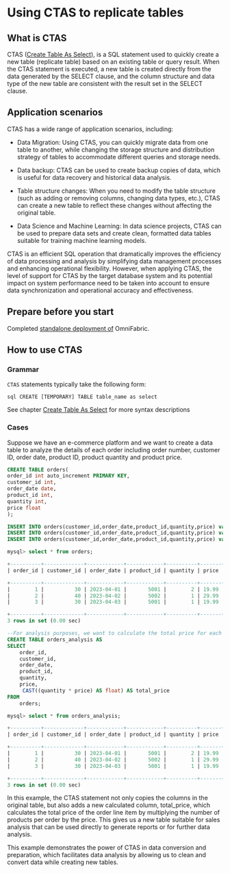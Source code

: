 # Using CTAS to replicate tables

## What is CTAS

CTAS ([Create Table As Select](../../Reference/SQL-Reference/Data-Definition-Language/create-table-as-select.md)), is a SQL statement used to quickly create a new table (replicate table) based on an existing table or query result. When the CTAS statement is executed, a new table is created directly from the data generated by the SELECT clause, and the column structure and data type of the new table are consistent with the result set in the SELECT clause.

## Application scenarios

CTAS has a wide range of application scenarios, including:

- Data Migration: Using CTAS, you can quickly migrate data from one table to another, while changing the storage structure and distribution strategy of tables to accommodate different queries and storage needs.

- Data backup: CTAS can be used to create backup copies of data, which is useful for data recovery and historical data analysis.

- Table structure changes: When you need to modify the table structure (such as adding or removing columns, changing data types, etc.), CTAS can create a new table to reflect these changes without affecting the original table.

- Data Science and Machine Learning: In data science projects, CTAS can be used to prepare data sets and create clean, formatted data tables suitable for training machine learning models.

CTAS is an efficient SQL operation that dramatically improves the efficiency of data processing and analysis by simplifying data management processes and enhancing operational flexibility. However, when applying CTAS, the level of support for CTAS by the target database system and its potential impact on system performance need to be taken into account to ensure data synchronization and operational accuracy and effectiveness.

## Prepare before you start

Completed [standalone deployment of](../../Get-Started/install-standalone-matrixone.md) OmniFabric.

## How to use CTAS

### Grammar

`CTAS` statements typically take the following form:

```sql CREATE [TEMPORARY] TABLE table_name as select```

See chapter [Create Table As Select](../../Reference/SQL-Reference/Data-Definition-Language/create-table-as-select.md) for more syntax descriptions

### Cases

Suppose we have an e-commerce platform and we want to create a data table to analyze the details of each order including order number, customer ID, order date, product ID, product quantity and product price.

```sql
CREATE TABLE orders(
order_id int auto_increment PRIMARY KEY,
customer_id int,
order_date date,
product_id int,
quantity int,
price float
);

INSERT INTO orders(customer_id,order_date,product_id,quantity,price) values(30,"2023-04-01",5001,2,19.99);
INSERT INTO orders(customer_id,order_date,product_id,quantity,price) values(40,"2023-04-02",5002,1,29.99);
INSERT INTO orders(customer_id,order_date,product_id,quantity,price) values(30,"2023-04-03",5001,1,19.99);

mysql> select * from orders;

+----------+-------------+------------+------------+----------+-------+
| order_id | customer_id | order_date | product_id | quantity | price |

+----------+-------------+------------+------------+----------+-------+
|        1 |          30 | 2023-04-01 |       5001 |        2 | 19.99 |
|        2 |          40 | 2023-04-02 |       5002 |        1 | 29.99 |
|        3 |          30 | 2023-04-03 |       5001 |        1 | 19.99 |

+----------+-------------+------------+------------+----------+-------+
3 rows in set (0.00 sec)

--For analysis purposes, we want to calculate the total price for each order and create a new table containing the order number, customer ID, order date, and total order price.
CREATE TABLE orders_analysis AS
SELECT
    order_id,
    customer_id,
    order_date,
    product_id,
    quantity,
    price,
     CAST((quantity * price) AS float) AS total_price
FROM
    orders;

mysql> select * from orders_analysis;

+----------+-------------+------------+------------+----------+-------+-------------+
| order_id | customer_id | order_date | product_id | quantity | price | total_price |

+----------+-------------+------------+------------+----------+-------+-------------+
|        1 |          30 | 2023-04-01 |       5001 |        2 | 19.99 |       39.98 |
|        2 |          40 | 2023-04-02 |       5002 |        1 | 29.99 |       29.99 |
|        3 |          30 | 2023-04-03 |       5001 |        1 | 19.99 |       19.99 |

+----------+-------------+------------+------------+----------+-------+-------------+
3 rows in set (0.00 sec)
```

In this example, the CTAS statement not only copies the columns in the original table, but also adds a new calculated column, total_price, which calculates the total price of the order line item by multiplying the number of products per order by the price. This gives us a new table suitable for sales analysis that can be used directly to generate reports or for further data analysis.

This example demonstrates the power of CTAS in data conversion and preparation, which facilitates data analysis by allowing us to clean and convert data while creating new tables.

